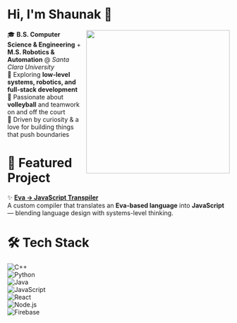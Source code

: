 # Hi, I'm Shaunak 👋  

<img src="https://github.com/user-attachments/assets/faa4100b-5cf4-43d4-875f-04eab64f8faf" align="right" width="325"/>

🎓 **B.S. Computer Science & Engineering** + **M.S. Robotics & Automation** @ *Santa Clara University*  
🤖 Exploring **low-level systems, robotics, and full-stack development**  
🏐 Passionate about **volleyball** and teamwork on and off the court  
🚀 Driven by curiosity & a love for building things that push boundaries  

# 🔎 Featured Project  
✨ [**Eva → JavaScript Transpiler**](https://github.com/sdsharma1469/projects/tree/main/transpiler)  
A custom compiler that translates an **Eva-based language** into **JavaScript** — blending language design with systems-level thinking.

# 🛠 Tech Stack  

![C++](https://img.shields.io/badge/C++-00599C?style=for-the-badge&logo=cplusplus&logoColor=white)  
![Python](https://img.shields.io/badge/Python-3776AB?style=for-the-badge&logo=python&logoColor=white)  
![Java](https://img.shields.io/badge/Java-007396?style=for-the-badge&logo=java&logoColor=white)  
![JavaScript](https://img.shields.io/badge/JavaScript-F7DF1E?style=for-the-badge&logo=javascript&logoColor=black)  
![React](https://img.shields.io/badge/React-20232A?style=for-the-badge&logo=react&logoColor=61DAFB)  
![Node.js](https://img.shields.io/badge/Node.js-339933?style=for-the-badge&logo=nodedotjs&logoColor=white)  
![Firebase](https://img.shields.io/badge/Firebase-FFCA28?style=for-the-badge&logo=firebase&logoColor=black)  

